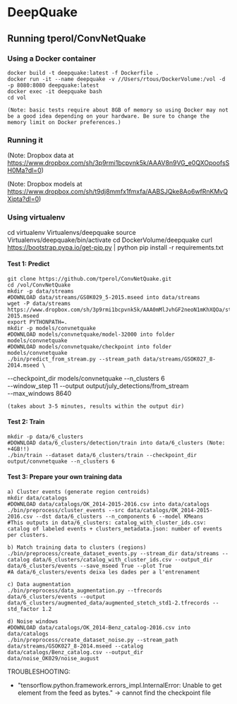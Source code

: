 # DeepQuake

## Running tperol/ConvNetQuake

### Using a Docker container

	docker build -t deepquake:latest -f Dockerfile .
	docker run -it --name deepquake -v //Users/rtous/DockerVolume:/vol -d -p 8080:8080 deepquake:latest
	docker exec -it deepquake bash
	cd vol

	(Note: basic tests require about 8GB of memory so using Docker may not be a good idea depending on your hardware. Be sure to change the memory limit on Docker preferences.)

### Running it

(Note: Dropbox data at https://www.dropbox.com/sh/3p9rmi1bcpvnk5k/AAAV8n9VG_e0QXOpoofsSH0Ma?dl=0)

(Note: Dropbox models at https://www.dropbox.com/sh/t9dj8mmfx1fmxfa/AABSJQke8Ao6wfRnKMvQXipta?dl=0)

### Using virtualenv

cd 
virtualenv Virtualenvs/deepquake
source Virtualenvs/deepquake/bin/activate
cd DockerVolume/deepquake
curl https://bootstrap.pypa.io/get-pip.py | python
pip install -r requirements.txt


#### Test 1: Predict

	git clone https://github.com/tperol/ConvNetQuake.git
	cd /vol/ConvNetQuake
	mkdir -p data/streams
	#DOWNLOAD data/streams/GS0K029_5-2015.mseed into data/streams
	wget -P data/streams https://www.dropbox.com/sh/3p9rmi1bcpvnk5k/AAA0mMlJvhGF2neoN1mKhXQOa/streams/GS0K029_5-2015.mseed
	export PYTHONPATH=.
	mkdir -p models/convnetquake
	#DOWNLOAD models/convnetquake/model-32000 into folder models/convnetquake
	#DOWNLOAD models/convnetquake/checkpoint into folder models/convnetquake
	./bin/predict_from_stream.py --stream_path data/streams/GSOK027_8-2014.mseed \
--checkpoint_dir models/convnetquake --n_clusters 6 \
--window_step 11 --output output/july_detections/from_stream \
--max_windows 8640

	(takes about 3-5 minutes, results within the output dir)

#### Test 2: Train
	
	mkdir -p data/6_clusters
	#DOWNLOAD data/6_clusters/detection/train into data/6_clusters (Note: +4GB!!)
	./bin/train --dataset data/6_clusters/train --checkpoint_dir output/convnetquake --n_clusters 6


#### Test 3: Prepare your own training data

	a) Cluster events (generate region centroids)
	mkdir data/catalogs
	#DOWNLOAD data/catalogs/OK_2014-2015-2016.csv into data/catalogs
	./bin/preprocess/cluster_events --src data/catalogs/OK_2014-2015-2016.csv --dst data/6_clusters --n_components 6 --model KMeans
	#This outputs in data/6_clusters: catalog_with_cluster_ids.csv: catalog of labeled events + clusters_metadata.json: number of events per clusters.

	b) Match training data to clusters (regions)
	./bin/preprocess/create_dataset_events.py --stream_dir data/streams --catalog data/6_clusters/catalog_with_cluster_ids.csv --output_dir data/6_clusters/events --save_mseed True --plot True
	#A data/6_clusters/events deixa les dades per a l'entrenament

	c) Data augmentation
	./bin/preprocess/data_augmentation.py --tfrecords data/6_clusters/events --output data/6_clusters/augmented_data/augmented_stetch_std1-2.tfrecords --std_factor 1.2

	d) Noise windows
	#DOWNLOAD data/catalogs/OK_2014-Benz_catalog-2016.csv into data/catalogs
	./bin/preprocess/create_dataset_noise.py --stream_path data/streams/GSOK027_8-2014.mseed --catalog data/catalogs/Benz_catalog.csv --output_dir data/noise_OK029/noise_august

TROUBLESHOOTING:
- "tensorflow.python.framework.errors_impl.InternalError: Unable to get element from the feed as bytes." -> cannot find the checkpoint file